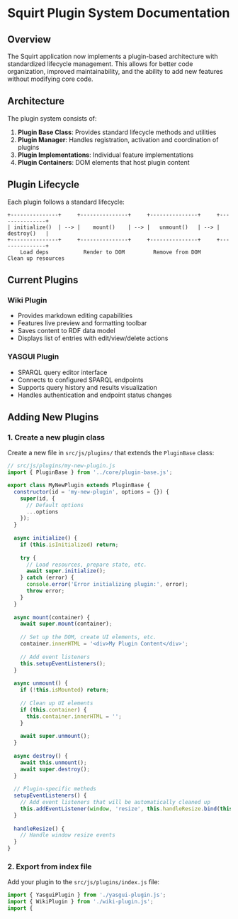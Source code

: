 # Squirt Plugin System Documentation

## Overview

The Squirt application now implements a plugin-based architecture with standardized lifecycle management. This allows for better code organization, improved maintainability, and the ability to add new features without modifying core code.

## Architecture

The plugin system consists of:

1. **Plugin Base Class**: Provides standard lifecycle methods and utilities
2. **Plugin Manager**: Handles registration, activation and coordination of plugins
3. **Plugin Implementations**: Individual feature implementations
4. **Plugin Containers**: DOM elements that host plugin content

## Plugin Lifecycle

Each plugin follows a standard lifecycle:

```
+---------------+     +---------------+     +---------------+     +---------------+
| initialize()  | --> |    mount()    | --> |   unmount()   | --> |   destroy()   |
+---------------+     +---------------+     +---------------+     +---------------+
    Load deps           Render to DOM         Remove from DOM       Clean up resources 
```

## Current Plugins

### Wiki Plugin

- Provides markdown editing capabilities
- Features live preview and formatting toolbar
- Saves content to RDF data model
- Displays list of entries with edit/view/delete actions

### YASGUI Plugin

- SPARQL query editor interface
- Connects to configured SPARQL endpoints
- Supports query history and results visualization
- Handles authentication and endpoint status changes

## Adding New Plugins

### 1. Create a new plugin class

Create a new file in `src/js/plugins/` that extends the `PluginBase` class:

```javascript
// src/js/plugins/my-new-plugin.js
import { PluginBase } from '../core/plugin-base.js';

export class MyNewPlugin extends PluginBase {
  constructor(id = 'my-new-plugin', options = {}) {
    super(id, {
      // Default options
      ...options
    });
  }
  
  async initialize() {
    if (this.isInitialized) return;
    
    try {
      // Load resources, prepare state, etc.
      await super.initialize();
    } catch (error) {
      console.error('Error initializing plugin:', error);
      throw error;
    }
  }
  
  async mount(container) {
    await super.mount(container);
    
    // Set up the DOM, create UI elements, etc.
    container.innerHTML = '<div>My Plugin Content</div>';
    
    // Add event listeners
    this.setupEventListeners();
  }
  
  async unmount() {
    if (!this.isMounted) return;
    
    // Clean up UI elements
    if (this.container) {
      this.container.innerHTML = '';
    }
    
    await super.unmount();
  }
  
  async destroy() {
    await this.unmount();
    await super.destroy();
  }
  
  // Plugin-specific methods
  setupEventListeners() {
    // Add event listeners that will be automatically cleaned up
    this.addEventListener(window, 'resize', this.handleResize.bind(this));
  }
  
  handleResize() {
    // Handle window resize events
  }
}
```

### 2. Export from index file

Add your plugin to the `src/js/plugins/index.js` file:

```javascript
import { YasguiPlugin } from './yasgui-plugin.js';
import { WikiPlugin } from './wiki-plugin.js';
import {